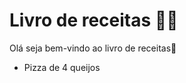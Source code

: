 # Livro de receitas :man_cook:

Olá seja bem-vindo ao livro de receitas:wave:

- Pizza de 4 queijos
